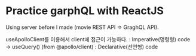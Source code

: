 # Practice garphQL with ReactJS

Using server before I made (movie REST API => GraghQL API).

useApolloClient를 이용해서 client에 접근이 가능하다. : Imperative(명령형) code
->
useQuery() (from @apollo/client) : Declarative(선언형) code
